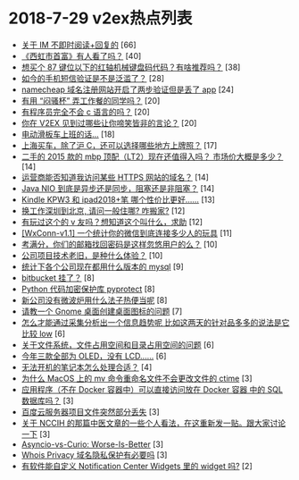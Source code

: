 # 2018-7-29 v2ex热点列表

+ [关于 IM 不即时阅读+回复的](https://www.v2ex.com/t/475072#reply66) [66]
+ [《西虹市首富》有人看了吗？](https://www.v2ex.com/t/475036#reply40) [40]
+ [想买个 87 键位以下的红轴机械键盘码代码？有啥推荐吗？](https://www.v2ex.com/t/475053#reply38) [38]
+ [如今的手机短信验证是不是泛滥了？](https://www.v2ex.com/t/475028#reply28) [28]
+ [namecheap 域名注册网站开启了两步验证但是丢了 app](https://www.v2ex.com/t/475034#reply24) [24]
+ [有用 “闷骚杯” 弄工作餐的同学吗？](https://www.v2ex.com/t/475068#reply20) [20]
+ [有程序员完全不会 c 语言的吗？](https://www.v2ex.com/t/475073#reply20) [20]
+ [你在 V2EX 见到过哪些让你啼笑皆非的言论？](https://www.v2ex.com/t/475075#reply20) [20]
+ [电动滑板车上班的话...](https://www.v2ex.com/t/475047#reply18) [18]
+ [上海买车，除了沪 C，还可以选择哪些地方上牌照？](https://www.v2ex.com/t/475037#reply17) [17]
+ [二手的 2015 款的 mbp 顶配（LT2）现在还值得入吗？ 市场价大概是多少？](https://www.v2ex.com/t/475033#reply14) [14]
+ [运营商能否知道我访问某些 HTTPS 网站的域名？](https://www.v2ex.com/t/475061#reply14) [14]
+ [Java NIO 到底是异步还是同步，阻塞还是非阻塞？](https://www.v2ex.com/t/475074#reply14) [14]
+ [Kindle KPW3 和 ipad2018+笔 哪个性价比更好……](https://www.v2ex.com/t/475084#reply13) [13]
+ [换工作深圳到北京, 请问一般住哪? 咋搬家?](https://www.v2ex.com/t/475051#reply12) [12]
+ [有玩过这个的 v 友吗？想知道这个叫什么，求助](https://www.v2ex.com/t/475058#reply12) [12]
+ [[WxConn-v1.1] 一个统计你的微信到底连接多少人的玩具](https://www.v2ex.com/t/475056#reply11) [11]
+ [考满分，你们的邮箱找回密码是这样忽悠用户的么？](https://www.v2ex.com/t/475038#reply10) [10]
+ [公司项目技术老旧，是种什么体验？](https://www.v2ex.com/t/475097#reply10) [10]
+ [统计下各个公司现在都用什么版本的 mysql](https://www.v2ex.com/t/475069#reply9) [9]
+ [bitbucket 挂了？](https://www.v2ex.com/t/475040#reply8) [8]
+ [Python 代码加密保护库 pyprotect](https://www.v2ex.com/t/475057#reply8) [8]
+ [新公司没有微波炉用什么法子热便当呢](https://www.v2ex.com/t/475083#reply8) [8]
+ [请教一个 Gnome 桌面创建桌面图标的问题](https://www.v2ex.com/t/475071#reply7) [7]
+ [怎么才能通过采集分析出一个信息趋势呢 比如这两天的针对品多多的说法是它比较 low](https://www.v2ex.com/t/475045#reply6) [6]
+ [关于文件系统，文件占用空间和目录占用空间的问题](https://www.v2ex.com/t/475060#reply6) [6]
+ [今年三款全部为 OLED，没有 LCD……](https://www.v2ex.com/t/475062#reply6) [6]
+ [无法开机的笔记本怎么处理合适？](https://www.v2ex.com/t/475081#reply4) [4]
+ [为什么 MacOS 上的 mv 命令重命名文件不会更改文件的 ctime](https://www.v2ex.com/t/475044#reply3) [3]
+ [应用程序（不在 Docker 容器中）可以直接访问放在 Docker 容器 中的 SQL 数据库吗？](https://www.v2ex.com/t/475065#reply3) [3]
+ [百度云服务器项目文件突然部分丢失](https://www.v2ex.com/t/475079#reply3) [3]
+ [关于 NCCIH 的那篇中医文章的一些个人看法，在这重新发一贴。跟大家讨论一下](https://www.v2ex.com/t/475080#reply3) [3]
+ [Asyncio-vs-Curio: Worse-Is-Better](https://www.v2ex.com/t/475087#reply3) [3]
+ [Whois Privacy 域名隐私保护有必要吗](https://www.v2ex.com/t/475098#reply3) [3]
+ [有软件能自定义 Notification Center Widgets 里的 widget 吗?](https://www.v2ex.com/t/475030#reply2) [2]
